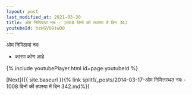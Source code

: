 ```yaml
---
layout: post
last_modified_at: 2021-03-30
title: ओम निमिठायां नमः - 1008 दिनों की तपस्या में दिन 343
youtubeId: bzHGVO9iwD0
---
```

 
 
 ओम निमिठायां नमः  
 
 -  कारण कोण आहे 
 
  
 
  
 
 
 
 
 
 


{% include youtubePlayer.html id=page.youtubeId %}
 
[Next]({{ site.baseurl }}{% link  split1/_posts/2014-03-17-ओम निमित्तस्थत नमः - 1008 दिनों की तपस्या में दिन 342.md%})
 

